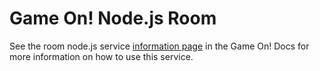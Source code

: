 # Game On! Node.js Room

See the room node.js service [information page](https://gameontext.gitbooks.io/gameon-gitbook/content/microservices/room-nodejs.html) in the Game On! Docs for more information on how to use this service.